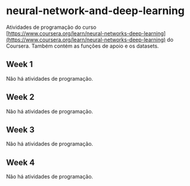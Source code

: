 # neural-network-and-deep-learning

Atividades de programação do curso [https://www.coursera.org/learn/neural-networks-deep-learning](https://www.coursera.org/learn/neural-networks-deep-learning) do Coursera. Também contém as funções de apoio e os datasets.


## Week 1
Não há atividades de programação.


## Week 2
Não há atividades de programação.

## Week 3
Não há atividades de programação.

## Week 4
Não há atividades de programação.